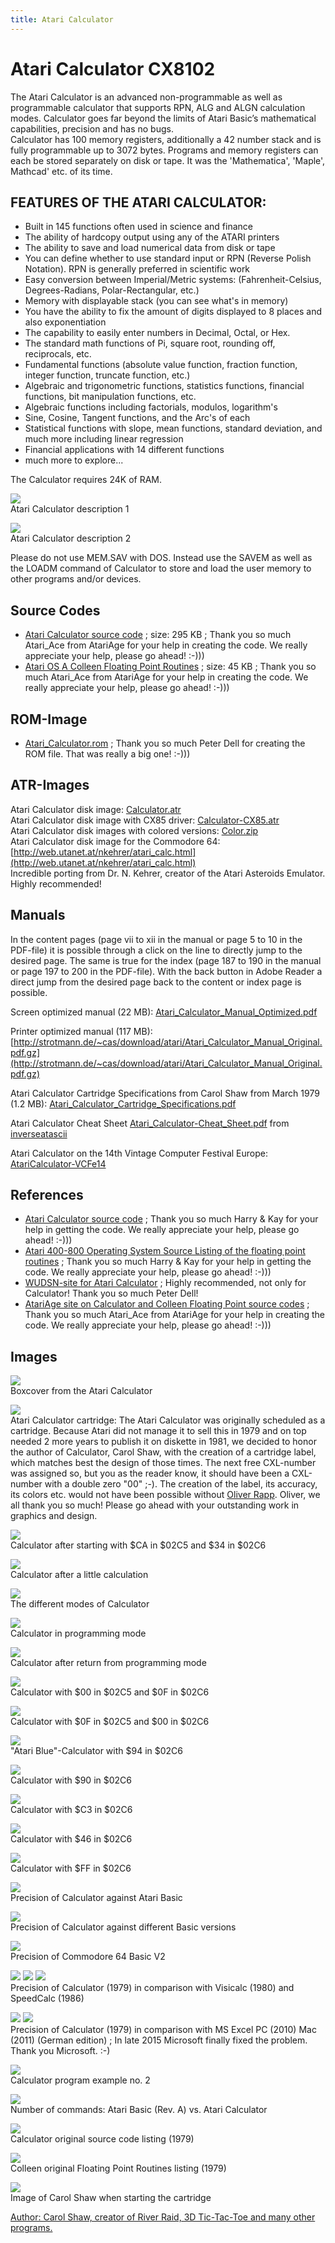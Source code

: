 ```yaml
---
title: Atari Calculator
---
```

# Atari Calculator CX8102  
  
The Atari Calculator is an advanced non-programmable as well as programmable calculator that supports RPN, ALG and ALGN calculation modes. Calculator goes far beyond the limits of Atari Basic’s mathematical capabilities, precision and has no bugs.  
Calculator has 100 memory registers, additionally a 42 number stack and is fully programmable up to 3072 bytes. Programs and memory registers can each be stored separately on disk or tape. It was the 'Mathematica', 'Maple', Mathcad' etc. of its time.  
  
## FEATURES OF THE ATARI CALCULATOR:  
  
- Built in 145 functions often used in science and finance  
- The ability of hardcopy output using any of the ATARI printers  
- The ability to save and load numerical data from disk or tape  
- You can define whether to use standard input or RPN (Reverse Polish Notation). RPN is generally preferred in scientific work  
- Easy conversion between Imperial/Metric systems: (Fahrenheit-Celsius, Degrees-Radians, Polar-Rectangular, etc.)  
- Memory with displayable stack (you can see what's in memory)  
- You have the ability to fix the amount of digits displayed to 8 places and also exponentiation  
- The capability to easily enter numbers in Decimal, Octal, or Hex.  
- The standard math functions of Pi, square root, rounding off, reciprocals, etc.  
- Fundamental functions (absolute value function, fraction function, integer function, truncate function, etc.)  
- Algebraic and trigonometric functions, statistics functions, financial functions, bit manipulation functions, etc.  
- Algebraic functions including factorials, modulos, logarithm's  
- Sine, Cosine, Tangent functions, and the Arc's of each  
- Statistical functions with slope, mean functions, standard deviation, and much more including linear regression  
- Financial applications with 14 different functions  
- much more to explore...  
  
The Calculator requires 24K of RAM.  
  
![](attachments/Calculator_selling.jpg)  
Atari Calculator description 1  
  
![](attachments/Atari+Calculator+description.jpg)  
Atari Calculator description 2  
  
Please do not use MEM.SAV with DOS. Instead use the SAVEM as well as the LOADM command of Calculator to store and load the user memory to other programs and/or devices.  
## Source Codes  
- [Atari Calculator source code](attachments/Colleen_Calculator_source_code.txt) ; size: 295 KB ; Thank you so much Atari_Ace from AtariAge for your help in creating the code. We really appreciate your help, please go ahead! :-)))  
- [Atari OS A Colleen Floating Point Routines](attachments/Colleen_Floating_Point_Routines.txt) ; size: 45 KB ; Thank you so much Atari_Ace from AtariAge for your help in creating the code. We really appreciate your help, please go ahead! :-)))  
## ROM-Image  
- [Atari_Calculator.rom](attachments/Atari_Calculator.rom) ; Thank you so much Peter Dell for creating the ROM file. That was really a big one! :-)))  
## ATR-Images  
Atari Calculator disk image: [Calculator.atr](attachments/Calculator.atr)  
Atari Calculator disk image with CX85 driver: [Calculator-CX85.atr](attachments/Calculator-CX85.atr)  
Atari Calculator disk images with colored versions: [Color.zip](attachments/Color.zip)  
Atari Calculator disk image for the Commodore 64: [http://web.utanet.at/nkehrer/atari_calc.html](http://web.utanet.at/nkehrer/atari_calc.html)  
Incredible porting from Dr. N. Kehrer, creator of the Atari Asteroids Emulator. Highly recommended!  
## Manuals  
In the content pages (page vii to xii in the manual or page 5 to 10 in the PDF-file) it is possible through a click on the line to directly jump to the desired page. The same is true for the index (page 187 to 190 in the manual or page 197 to 200 in the PDF-file). With the back button in Adobe Reader a direct jump from the desired page back to the content or index page is possible.  
  
Screen optimized manual (22 MB): [Atari_Calculator_Manual_Optimized.pdf](attachments/Atari_Calculator_Manual_Optimized.pdf)  
  
Printer optimized manual (117 MB): [http://strotmann.de/~cas/download/atari/Atari_Calculator_Manual_Original.pdf.gz](http://strotmann.de/~cas/download/atari/Atari_Calculator_Manual_Original.pdf.gz)  
  
Atari Calculator Cartridge Specifications from Carol Shaw from March 1979 (1.2 MB): [Atari_Calculator_Cartridge_Specifications.pdf](attachments/Atari_Calculator_Cartridge_Specifications.pdf)  
  
Atari Calculator Cheat Sheet [Atari_Calculator-Cheat_Sheet.pdf](attachments/Atari_Calculator-Cheat_Sheet.pdf) from [inverseatascii](https://inverseatascii.info/)  
  
Atari Calculator on the 14th Vintage Computer Festival Europe: [AtariCalculator-VCFe14](../AtariCalculator-VCFe14/index.md)  
## References  
- [Atari Calculator source code](https://archive.org/details/ColleenCalculator) ; Thank you so much Harry & Kay for your help in getting the code. We really appreciate your help, please go ahead! :-)))  
- [Atari 400-800 Operating System Source Listing of the floating point routines](https://archive.org/details/ColleenFloatingPointRoutines) ; Thank you so much Harry & Kay for your help in getting the code. We really appreciate your help, please go ahead! :-)))  
- [WUDSN-site for Atari Calculator](http://www.wudsn.com/index.php/productions-atari800/tools) ; Highly recommended, not only for Calculator! Thank you so much Peter Dell!  
- [AtariAge site on Calculator and Colleen Floating Point source codes](http://atariage.com/forums/topic/256541-colleen-floating-point-routines-and-colleen-calculator-source-code/) ; Thank you so much Atari_Ace from AtariAge for your help in creating the code. We really appreciate your help, please go ahead! :-)))  
## Images  
![](attachments/Atari_Calculator2_.jpg)  
Boxcover from the Atari Calculator  
  
![](attachments/calculator_cart.jpg)  
Atari Calculator cartridge: The Atari Calculator was originally scheduled as a cartridge. Because Atari did not manage it to sell this in 1979 and on top needed 2 more years to publish it on diskette in 1981, we decided to honor the author of Calculator, Carol Shaw, with the creation of a cartridge label, which matches best the design of those times. The next free CXL-number was assigned so, but you as the reader know, it should have been a CXL-number with a double zero "00" ;-). The creation of the label, its accuracy, its colors etc. would not have been possible without [Oliver Rapp](http://des-or-mad.net). Oliver, we all thank you so much! Please go ahead with your outstanding work in graphics and design.  
  
![](attachments/Atari_Calculator3.jpg)  
Calculator after starting with $CA in $02C5 and $34 in $02C6  
  
![](attachments/Atari_Calculator4.jpg)  
Calculator after a little calculation  
  
![](attachments/Modi.jpg)  
The different modes of Calculator  
  
![](attachments/Programmmodus3.jpg)  
Calculator in programming mode  
  
![](attachments/Programmmodus4.jpg)  
Calculator after return from programming mode  
  
![](attachments/Color.jpg)  
Calculator with $00 in $02C5 and $0F in $02C6  
  
![](attachments/Color2_.jpg)  
Calculator with $0F in $02C5 and $00 in $02C6  
  
![](attachments/Atari_Blue.jpg)  
"Atari Blue"-Calculator with $94 in $02C6  
  
![](attachments/Dark_Blue.jpg)  
Calculator with $90 in $02C6  
  
![](attachments/Green.jpg)  
Calculator with $C3 in $02C6  
  
![](attachments/Pink.jpg)  
Calculator with $46 in $02C6  
  
![](attachments/Yellow.jpg)  
Calculator with $FF in $02C6  
  
![](attachments/Genauigkeit1.jpg)  
Precision of Calculator against Atari Basic  
  
![](attachments/Genauigkeit2.jpg)  
Precision of Calculator against different Basic versions  
  
![](attachments/C64.jpg)  
Precision of Commodore 64 Basic V2  
  
![](attachments/Genauigkeit_Calculator.jpg) ![](attachments/Genauigkeit_Visicalc.jpg) ![](attachments/Genauigkeit_Speedcalc.jpg)  
Precision of Calculator (1979) in comparison with Visicalc (1980) and SpeedCalc (1986)  
  
![](attachments/SumCal.jpg) ![](attachments/SumExcel2011.jpg)  
Precision of Calculator (1979) in comparison with MS Excel PC (2010) Mac (2011) (German edition) ; In late 2015 Microsoft finally fixed the problem. Thank you Microsoft. :-)  
  
![](attachments/Programm2.jpg)  
Calculator program example no. 2  
  
![](attachments/Anzahl_Befehle.jpg)  
Number of commands: Atari Basic (Rev. A) vs. Atari Calculator  
  
![](attachments/Calculator_original_source_code_listing.jpg)  
Calculator original source code listing (1979)  
  
![](attachments/Floating_Point_Routines_original.jpg)  
Colleen original Floating Point Routines listing (1979)  
  
![](attachments/Carol.jpg)  
Image of Carol Shaw when starting the cartridge  
  
[Author: Carol Shaw, creator of River Raid, 3D Tic-Tac-Toe and many other programs.](../thanksCarol_Shaw/index.md)  
